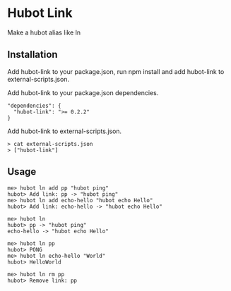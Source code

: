 # Hubot Link

Make a hubot alias like ln

## Installation

Add hubot-link to your package.json, run npm install and add hubot-link to external-scripts.json.

Add hubot-link to your package.json dependencies.

    "dependencies": {
      "hubot-link": ">= 0.2.2"
    }

Add hubot-link to external-scripts.json.

    > cat external-scripts.json
    > ["hubot-link"]

## Usage

    me> hubot ln add pp "hubot ping"
    hubot> Add link: pp -> "hubot ping"
    me> hubot ln add echo-hello "hubot echo Hello"
    hubot> Add link: echo-hello -> "hubot echo Hello"
    
    me> hubot ln
    hubot> pp -> "hubot ping"
    echo-hello -> "hubot echo Hello"
    
    me> hubot ln pp
    hubot> PONG
    me> hubot ln echo-hello "World"
    hubot> HelloWorld
    
    me> hubot ln rm pp
    hubot> Remove link: pp

